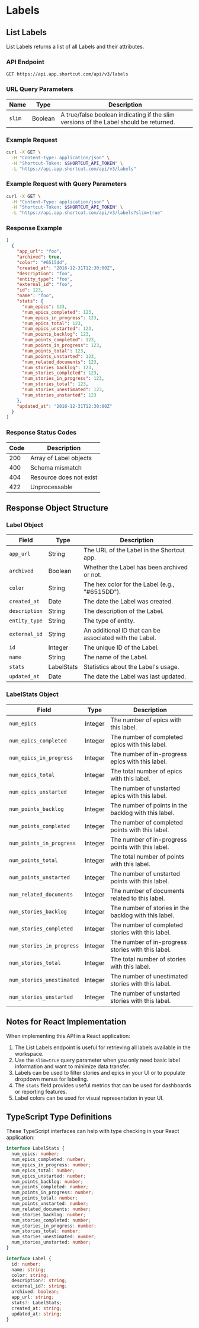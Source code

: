 # Labels

## List Labels

List Labels returns a list of all Labels and their attributes.

### API Endpoint

```
GET https://api.app.shortcut.com/api/v3/labels
```

### URL Query Parameters

| Name | Type | Description |
|------|------|-------------|
| `slim` | Boolean | A true/false boolean indicating if the slim versions of the Label should be returned. |

### Example Request

```bash
curl -X GET \
  -H "Content-Type: application/json" \
  -H "Shortcut-Token: $SHORTCUT_API_TOKEN" \
  -L "https://api.app.shortcut.com/api/v3/labels"
```

### Example Request with Query Parameters

```bash
curl -X GET \
  -H "Content-Type: application/json" \
  -H "Shortcut-Token: $SHORTCUT_API_TOKEN" \
  -L "https://api.app.shortcut.com/api/v3/labels?slim=true"
```

### Response Example

```json
[
  {
    "app_url": "foo",
    "archived": true,
    "color": "#6515dd",
    "created_at": "2016-12-31T12:30:00Z",
    "description": "foo",
    "entity_type": "foo",
    "external_id": "foo",
    "id": 123,
    "name": "foo",
    "stats": {
      "num_epics": 123,
      "num_epics_completed": 123,
      "num_epics_in_progress": 123,
      "num_epics_total": 123,
      "num_epics_unstarted": 123,
      "num_points_backlog": 123,
      "num_points_completed": 123,
      "num_points_in_progress": 123,
      "num_points_total": 123,
      "num_points_unstarted": 123,
      "num_related_documents": 123,
      "num_stories_backlog": 123,
      "num_stories_completed": 123,
      "num_stories_in_progress": 123,
      "num_stories_total": 123,
      "num_stories_unestimated": 123,
      "num_stories_unstarted": 123
    },
    "updated_at": "2016-12-31T12:30:00Z"
  }
]
```

### Response Status Codes

| Code | Description |
|------|-------------|
| 200  | Array of Label objects |
| 400  | Schema mismatch |
| 404  | Resource does not exist |
| 422  | Unprocessable |

## Response Object Structure

### Label Object

| Field | Type | Description |
|-------|------|-------------|
| `app_url` | String | The URL of the Label in the Shortcut app. |
| `archived` | Boolean | Whether the Label has been archived or not. |
| `color` | String | The hex color for the Label (e.g., "#6515DD"). |
| `created_at` | Date | The date the Label was created. |
| `description` | String | The description of the Label. |
| `entity_type` | String | The type of entity. |
| `external_id` | String | An additional ID that can be associated with the Label. |
| `id` | Integer | The unique ID of the Label. |
| `name` | String | The name of the Label. |
| `stats` | LabelStats | Statistics about the Label's usage. |
| `updated_at` | Date | The date the Label was last updated. |

### LabelStats Object

| Field | Type | Description |
|-------|------|-------------|
| `num_epics` | Integer | The number of epics with this label. |
| `num_epics_completed` | Integer | The number of completed epics with this label. |
| `num_epics_in_progress` | Integer | The number of in-progress epics with this label. |
| `num_epics_total` | Integer | The total number of epics with this label. |
| `num_epics_unstarted` | Integer | The number of unstarted epics with this label. |
| `num_points_backlog` | Integer | The number of points in the backlog with this label. |
| `num_points_completed` | Integer | The number of completed points with this label. |
| `num_points_in_progress` | Integer | The number of in-progress points with this label. |
| `num_points_total` | Integer | The total number of points with this label. |
| `num_points_unstarted` | Integer | The number of unstarted points with this label. |
| `num_related_documents` | Integer | The number of documents related to this label. |
| `num_stories_backlog` | Integer | The number of stories in the backlog with this label. |
| `num_stories_completed` | Integer | The number of completed stories with this label. |
| `num_stories_in_progress` | Integer | The number of in-progress stories with this label. |
| `num_stories_total` | Integer | The total number of stories with this label. |
| `num_stories_unestimated` | Integer | The number of unestimated stories with this label. |
| `num_stories_unstarted` | Integer | The number of unstarted stories with this label. |

## Notes for React Implementation

When implementing this API in a React application:

1. The List Labels endpoint is useful for retrieving all labels available in the workspace.
2. Use the `slim=true` query parameter when you only need basic label information and want to minimize data transfer.
3. Labels can be used to filter stories and epics in your UI or to populate dropdown menus for labeling.
4. The `stats` field provides useful metrics that can be used for dashboards or reporting features.
5. Label colors can be used for visual representation in your UI.

## TypeScript Type Definitions

These TypeScript interfaces can help with type checking in your React application:

```typescript
interface LabelStats {
  num_epics: number;
  num_epics_completed: number;
  num_epics_in_progress: number;
  num_epics_total: number;
  num_epics_unstarted: number;
  num_points_backlog: number;
  num_points_completed: number;
  num_points_in_progress: number;
  num_points_total: number;
  num_points_unstarted: number;
  num_related_documents: number;
  num_stories_backlog: number;
  num_stories_completed: number;
  num_stories_in_progress: number;
  num_stories_total: number;
  num_stories_unestimated: number;
  num_stories_unstarted: number;
}

interface Label {
  id: number;
  name: string;
  color: string;
  description?: string;
  external_id?: string;
  archived: boolean;
  app_url: string;
  stats?: LabelStats;
  created_at: string;
  updated_at: string;
}
```
